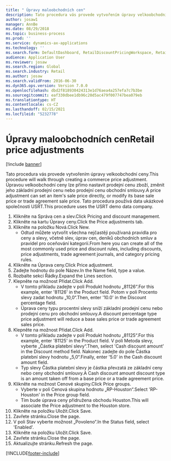 ```yaml
---
title: " Úpravy maloobchodních cen"
description: Tato procedura vás provede vytvořením úpravy velkoobchodní ceny.
author: josaw1
manager: AnnBe
ms.date: 08/29/2018
ms.topic: business-process
ms.prod: ''
ms.service: dynamics-ax-applications
ms.technology: ''
ms.search.form: DefaultDashboard, RetailDiscountPricingWorkspace, RetailPeriodicDiscount, RetailDiscountPriceGroup
audience: Application User
ms.reviewer: josaw
ms.search.region: Global
ms.search.industry: Retail
ms.author: josaw
ms.search.validFrom: 2016-06-30
ms.dyn365.ops.version: Version 7.0.0
ms.openlocfilehash: dbd2f818930424313e1d76aea4a257efa7c7b3be
ms.sourcegitcommit: eaf330dbee1db96c20d5ac479f007747bea079eb
ms.translationtype: HT
ms.contentlocale: cs-CZ
ms.lasthandoff: 02/15/2021
ms.locfileid: "5232778"
---
```

# <a name="retail-price-adjustments"></a><span data-ttu-id="b4575-103"> Úpravy maloobchodních cen</span><span class="sxs-lookup"><span data-stu-id="b4575-103">Retail price adjustments</span></span>

[!include [banner](../includes/banner.md)]

<span data-ttu-id="b4575-104">Tato procedura vás provede vytvořením úpravy velkoobchodní ceny.</span><span class="sxs-lookup"><span data-stu-id="b4575-104">This procedure will walk through creating a commerce price adjustment.</span></span> <span data-ttu-id="b4575-105">Úpravou velkoobchodní ceny lze přímo nastavit prodejní cenu zboží, změnit jeho základní prodejní cenu nebo prodejní cenu obchodní smlouvy.</span><span class="sxs-lookup"><span data-stu-id="b4575-105">A price adjustment can set an item's sale price directly, or modify its base sale price or trade agreement sale price.</span></span> <span data-ttu-id="b4575-106">Tato procedura používá data ukázkové společnosti USRT.</span><span class="sxs-lookup"><span data-stu-id="b4575-106">This procedure uses the USRT demo data company.</span></span>

1. <span data-ttu-id="b4575-107">Klikněte na Správa cen a slev.</span><span class="sxs-lookup"><span data-stu-id="b4575-107">Click Pricing and discount management.</span></span>
2. <span data-ttu-id="b4575-108">Klikněte na kartu Úpravy ceny.</span><span class="sxs-lookup"><span data-stu-id="b4575-108">Click the Price adjustments tab.</span></span>
3. <span data-ttu-id="b4575-109">Klikněte na položku Nová.</span><span class="sxs-lookup"><span data-stu-id="b4575-109">Click New.</span></span>
    * <span data-ttu-id="b4575-110">Odtud můžete vytvořit všechna nejčastěji používaná pravidla pro ceny a slevy, včetně slev, úprav cen, deníků obchodních smluv a pravidel pro oceňování kategorií.</span><span class="sxs-lookup"><span data-stu-id="b4575-110">From here you can create all of the most commonly used price and discount rules, including discounts, price adjustments, trade agreement journals, and category pricing rules.</span></span>  
4. <span data-ttu-id="b4575-111">Klikněte na Úprava ceny.</span><span class="sxs-lookup"><span data-stu-id="b4575-111">Click Price adjustment.</span></span>
5. <span data-ttu-id="b4575-112">Zadejte hodnotu do pole Název.</span><span class="sxs-lookup"><span data-stu-id="b4575-112">In the Name field, type a value.</span></span>
6. <span data-ttu-id="b4575-113">Rozbalte sekci Řádky.</span><span class="sxs-lookup"><span data-stu-id="b4575-113">Expand the Lines section.</span></span>
7. <span data-ttu-id="b4575-114">Klepněte na možnost Přidat.</span><span class="sxs-lookup"><span data-stu-id="b4575-114">Click Add.</span></span>
    * <span data-ttu-id="b4575-115">V tomto příkladu zadejte v poli Produkt hodnotu „81126“.</span><span class="sxs-lookup"><span data-stu-id="b4575-115">For this example, enter '81126' in the Product field.</span></span> <span data-ttu-id="b4575-116">Potom v poli Procento slevy zadat hodnotu „10,0“.</span><span class="sxs-lookup"><span data-stu-id="b4575-116">Then, enter '10.0' in the Discount percentage field.</span></span>  
    * <span data-ttu-id="b4575-117">Úprava ceny typu procentní slevy sníží základní prodejní cenu nebo prodejní cenu pro obchodní smlouvy.</span><span class="sxs-lookup"><span data-stu-id="b4575-117">A discount percentage type price adjustment will reduce a base sales price or trade agreement sales price.</span></span>  
8. <span data-ttu-id="b4575-118">Klepněte na možnost Přidat.</span><span class="sxs-lookup"><span data-stu-id="b4575-118">Click Add.</span></span>
    * <span data-ttu-id="b4575-119">V tomto příkladu zadejte v poli Produkt hodnotu „81125“.</span><span class="sxs-lookup"><span data-stu-id="b4575-119">For this example, enter '81125' in the Product field.</span></span> <span data-ttu-id="b4575-120">V poli Metoda slevy, vyberte „Částka platební slevy“.</span><span class="sxs-lookup"><span data-stu-id="b4575-120">Then, select 'Cash discount amount' in the Discount method field.</span></span>    <span data-ttu-id="b4575-121">Nakonec zadejte do pole Částka platební slevy hodnotu „5,0“.</span><span class="sxs-lookup"><span data-stu-id="b4575-121">Finally, enter '5.0' in the Cash discount amount field.</span></span>  
    * <span data-ttu-id="b4575-122">Typ slevy Částka platební slevy je částka převzatá ze základní ceny nebo ceny obchodní smlouvy.</span><span class="sxs-lookup"><span data-stu-id="b4575-122">A Cash discount amount discount type is an amount taken off from a base price or a trade agreement price.</span></span>  
9. <span data-ttu-id="b4575-123">Klikněte na možnost Cenové skupiny.</span><span class="sxs-lookup"><span data-stu-id="b4575-123">Click Price groups.</span></span>
    * <span data-ttu-id="b4575-124">Vyberte v poli Cenová skupina hodnotu „RP-Houston“.</span><span class="sxs-lookup"><span data-stu-id="b4575-124">Select 'RP-Houston' in the Price group field.</span></span>  
    * <span data-ttu-id="b4575-125">Tím bude úprava ceny přidružena obchodu Houston.</span><span class="sxs-lookup"><span data-stu-id="b4575-125">This will associate the Price adjustment to the Houston store.</span></span>  
10. <span data-ttu-id="b4575-126">Klikněte na položku Uložit.</span><span class="sxs-lookup"><span data-stu-id="b4575-126">Click Save.</span></span>
11. <span data-ttu-id="b4575-127">Zavřete stránku.</span><span class="sxs-lookup"><span data-stu-id="b4575-127">Close the page.</span></span>
12. <span data-ttu-id="b4575-128">V poli Stav vyberte možnost „Povoleno“.</span><span class="sxs-lookup"><span data-stu-id="b4575-128">In the Status field, select 'Enabled'.</span></span>
13. <span data-ttu-id="b4575-129">Klikněte na položku Uložit.</span><span class="sxs-lookup"><span data-stu-id="b4575-129">Click Save.</span></span>
14. <span data-ttu-id="b4575-130">Zavřete stránku.</span><span class="sxs-lookup"><span data-stu-id="b4575-130">Close the page.</span></span>
15. <span data-ttu-id="b4575-131">Aktualizujte stránku.</span><span class="sxs-lookup"><span data-stu-id="b4575-131">Refresh the page.</span></span>



[!INCLUDE[footer-include](../../includes/footer-banner.md)]